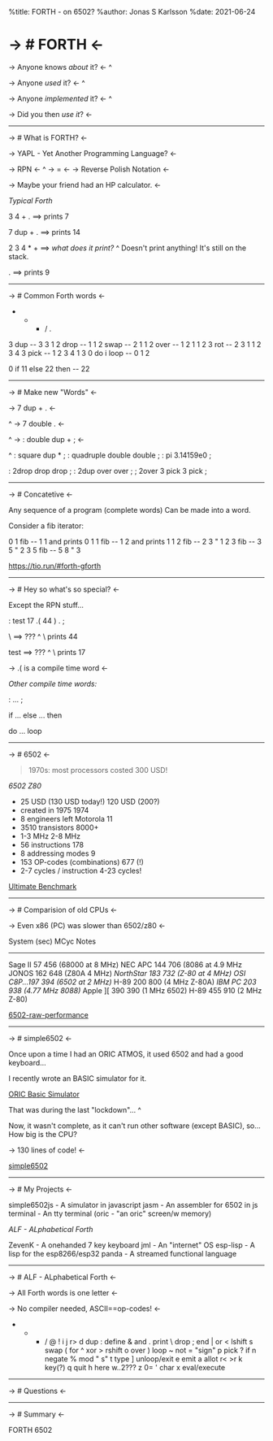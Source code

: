 %title: FORTH - on 6502?
%author: Jonas S Karlsson
%date: 2021-06-24

-> # FORTH <-
=========

-> Anyone knows *about* it? <-
^

-> Anyone *used* it? <-
^

-> Anyone *implemented* it? <-
^

-> Did you then *use it*? <-

----------------------------------------
-> # What is FORTH? <-

-> YAPL - Yet Another Programming Language? <-

-> RPN <-
^
-> \= <-
-> Reverse Polish Notation <-



-> Maybe your friend had an HP calculator. <-

_Typical Forth_

3 4 + .      ==>   prints 7

7 dup \+ .    ==>   prints 14

2 3 4 \* \+    ==>   _what does it print?_
^
                   Doesn't print anything!
                   It's still on the stack.

.            ==>   prints 9

----------------------------------------
-> # Common Forth words <-

+ - * / .

3 dup                -- 3 3
1 2 drop             -- 1
1 2 swap             -- 2 1
1 2 over             -- 1 2 1
1 2 3 rot            -- 2 3 1
1 2 3 4  3 pick      -- 1 2 3 4 1
3 0 do i loop        -- 0 1 2

0 if 11 else 22 then -- 22

----------------------------------------
-> # Make new "Words" <-

-> 7  dup +   . <-

^
-> 7  double  . <-

^
-> : double dup + ; <-


^
: square dup * ;
: quadruple double double ;
: pi 3.14159e0 ;

: 2drop drop drop ;
: 2dup over over ;
; 2over 3 pick 3 pick ;

-------------------------------------------------
-> # Concatetive <-

Any sequence of a program (complete words)
Can be made into a word. 

Consider a fib iterator:

0 1 fib         -- 1 1 and prints 0
1 1 fib         -- 1 2 and prints 1
1 2 fib         -- 2 3     "      1
2 3 fib         -- 3 5     "      2
3 5 fib         -- 5 8     "      3

https://tio.run/#forth-gforth

----------------------------------------
-> # Hey so what's so special? <-

Except the RPN stuff...

: test  17 .( 44 ) . ;

\                ==> ???
^
\                    prints 44

test            ==> ???
^
\                   prints 17

-> .( is a compile time word <-

_Other compile time words:_

: ... ;

<boolean> if ... else ... then

<limit> <index> do ... loop

-------------------------------------------------
-> # 6502 <-

> 1970s: most processors costed 300 USD!

_6502                               Z80_
- 25 USD (130 USD today!)        120 USD (200?)
- created in 1975               1974
- 8 engineers left Motorola       11
- 3510 transistors              8000+
- 1-3 MHz                          2-8 MHz
- 56 instructions                178 
- 8 addressing modes               9
- 153 OP-codes (combinations)    677 (!)
- 2-7 cycles / instruction         4-23 cycles!

[Ultimate Benchmark](https://theultimatebenchmark.org/)

----------------------------------------
-> # Comparision of old CPUs <-

-> Even x86 (PC) was slower than 6502/z80 <-

System  (sec)   MCyc  Notes
------  -----   ----  -----
Sage II    57    456  (68000 at 8 MHz)
NEC APC   144    706  (8086 at 4.9 MHz
JONOS     162    648  (Z80A 4 MHz)
_NorthStar 183    732  (Z-80 at 4 MHz)_
_OSI C8P...197    394  (6502 at 2 MHz)_
H-89      200    800  (4 MHz Z-80A)
_IBM PC    203    938  (4.77 MHz 8088)_
Apple ][  390    390  (1 MHz 6502)
H-89      455    910  (2 MHz Z-80)

[6502-raw-performance](https://retrocomputing.stackexchange.com/questions/5748/z80-x-6502-raw-performance)

----------------------------------------
-> # simple6502 <-

Once upon a time I had an ORIC ATMOS, it used 6502 and had a good keyboard...

I recently wrote an BASIC simulator for it.

[ORIC Basic Simulator](http://yesco.org/AutomaticLettering/oric.html)

That was during the last "lockdown"...
^

Now, it wasn't complete, as it can't run other software (except BASIC), so... How big is the CPU?

-> 130 lines of code! <-

[simple6502](https://github.com/yesco/simple6502js/blob/main/simple6502.js)

----------------------------------------
-> # My Projects <-

simple6502js - A simulator in javascript
jasm         - An assembler for 6502 in js
terminal     - An tty terminal
(oric        - "an oric" screen/w memory)

_ALF          - ALphabetical Forth_

ZevenK       - A onehanded 7 key keyboard
jml          - An "internet" OS
esp-lisp     - A lisp for the esp8266/esp32
panda        - A streamed functional language

----------------------------------------
-> # ALF - ALphabetical Forth <-

-> All Forth words is one letter <-

-> No compiler needed, ASCII==op-codes! <-

+ - * / @ ! i j r>
d  dup   :  define  &  and     .  print
\  drop  ;  end     |  or      <  lshift
s  swap  (  for     ^  xor     >  rshift
o  over  )  loop    ~  not     =  "sign"
p  pick  ?  if      n  negate  %  mod
"  s"    t  type    ]  unloop/exit
e  emit  a  allot   r< >r      k  key(?)
q  quit  h  here    w..2???    z  0=
'  char             x  eval/execute

----------------------------------------
-> # Questions <-


----------------------------------------
-> # Summary <-

FORTH
6502

